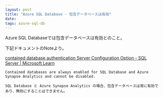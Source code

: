 ```yaml
---
layout: post
title: "Azure SQL Database - 包含データベースは有効"
date: 
tags: azure-sql-db
---
```


Azure SQL Databaseでは包含データベースは有効とのこと。

下記ドキュメントのNoteより。

[contained database authentication Server Configuration Option - SQL Server &#124; Microsoft Learn](https://learn.microsoft.com/en-us/sql/database-engine/configure-windows/contained-database-authentication-server-configuration-option?view=sql-server-ver16)

```
Contained databases are always enabled for SQL Database and Azure Synapse Analytics and cannot be disabled.

SQL Database と Azure Synapse Analytics の場合、包含データベースは常に有効であり、無効にすることはできません。
```

